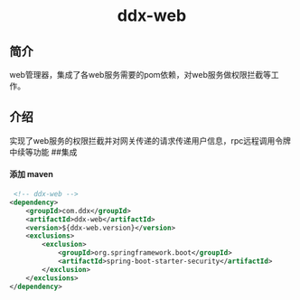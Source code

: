 <h1 align="center">ddx-web</h1>

## 简介
 web管理器，集成了各web服务需要的pom依赖，对web服务做权限拦截等工作。
## 介绍
实现了web服务的权限拦截并对网关传递的请求传递用户信息，rpc远程调用令牌中续等功能
##集成
#### 添加 maven 
```xml
 <!-- ddx-web -->
<dependency>
    <groupId>com.ddx</groupId>
    <artifactId>ddx-web</artifactId>
    <version>${ddx-web.version}</version>
    <exclusions>
        <exclusion>
            <groupId>org.springframework.boot</groupId>
            <artifactId>spring-boot-starter-security</artifactId>
        </exclusion>
    </exclusions>
</dependency>
```